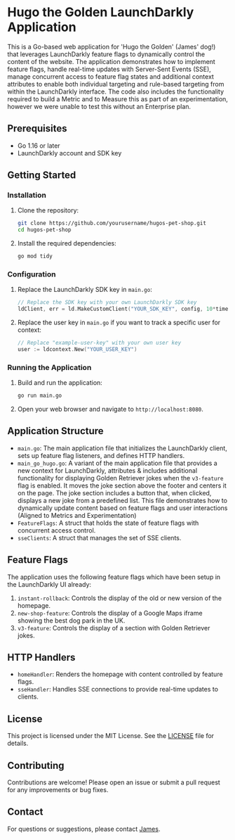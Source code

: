 # Hugo the Golden LaunchDarkly Application

This is a Go-based web application for 'Hugo the Golden' (James' dog!) that leverages LaunchDarkly feature flags to dynamically control the content of the website. The application demonstrates how to implement feature flags, handle real-time updates with Server-Sent Events (SSE), manage concurrent access to feature flag states and additional context attributes to enable both individual targeting and rule-based targeting from within the LaunchDarkly interface. The code also includes the functionality required to build a Metric and to Measure this as part of an experimentation, however we were unable to test this without an Enterprise plan.

## Prerequisites

- Go 1.16 or later
- LaunchDarkly account and SDK key

## Getting Started

### Installation

1. Clone the repository:
    ```sh
    git clone https://github.com/yourusername/hugos-pet-shop.git
    cd hugos-pet-shop
    ```

2. Install the required dependencies:
    ```sh
    go mod tidy
    ```

### Configuration

1. Replace the LaunchDarkly SDK key in `main.go`:
    ```go
    // Replace the SDK key with your own LaunchDarkly SDK key
    ldClient, err = ld.MakeCustomClient("YOUR_SDK_KEY", config, 10*time.Second)
    ```

2. Replace the user key in `main.go` if you want to track a specific user for context:
    ```go
    // Replace "example-user-key" with your own user key
    user := ldcontext.New("YOUR_USER_KEY")
    ```

### Running the Application

1. Build and run the application:
    ```sh
    go run main.go
    ```

2. Open your web browser and navigate to `http://localhost:8080`.

## Application Structure

- `main.go`: The main application file that initializes the LaunchDarkly client, sets up feature flag listeners, and defines HTTP handlers.
- `main_go_hugo.go`: A variant of the main application file that provides a new context for LaunchDarkly, attributes & includes additional functionality for displaying Golden Retriever jokes when the `v3-feature` flag is enabled. It moves the joke section above the footer and centers it on the page. The joke section includes a button that, when clicked, displays a new joke from a predefined list. This file demonstrates how to dynamically update content based on feature flags and user interactions (Aligned to Metrics and Experimentation)
- `FeatureFlags`: A struct that holds the state of feature flags with concurrent access control.
- `sseClients`: A struct that manages the set of SSE clients.

## Feature Flags

The application uses the following feature flags which have been setup in the LaunchDarkly UI already:

1. `instant-rollback`: Controls the display of the old or new version of the homepage.
2. `new-shop-feature`: Controls the display of a Google Maps iframe showing the best dog park in the UK.
3. `v3-feature`: Controls the display of a section with Golden Retriever jokes.

## HTTP Handlers

- `homeHandler`: Renders the homepage with content controlled by feature flags.
- `sseHandler`: Handles SSE connections to provide real-time updates to clients.

## License

This project is licensed under the MIT License. See the [LICENSE](LICENSE) file for details.

## Contributing

Contributions are welcome! Please open an issue or submit a pull request for any improvements or bug fixes.

## Contact

For questions or suggestions, please contact [James](mailto:james@hendersonmills.co.uk).